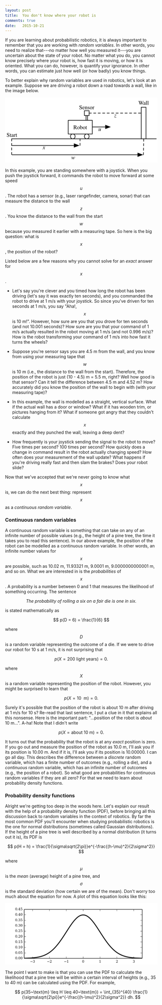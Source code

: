 ```yaml
---
layout: post
title:  You don't know where your robot is
comments: true
date:   2015-10-21
---
```


If you are learning about probabilistic robotics, it is always important to remember that you are working with *random variables*. In other words, you need to realize that---no matter how well you measured it---you are uncertain about the state of your robot. No matter what you do, you cannot know precisely where your robot is, how fast it is moving, or how it is oriented. What you can do, however, is quantify your ignorance. In other words, you can estimate just how well (or how badly) you know things.

To better explain why random variables are used in robotics, let's look at an example. Suppose we are driving a robot down a road towards a wall, like in the image below.

![Driving a robot towards a wall](/images/random_variable_example.png)

In this example, you are standing somewhere with a joystick. When you push the joystick forward, it commands the robot to move forward at some speed $$u$$. The robot has a sensor (e.g., laser rangefinder, camera, sonar) that can measure the distance to the wall $$z$$. You know the distance to the wall from the start $$w$$ because you measured it earlier with a measuring tape. So here is the big question: what is $$x$$, the position of the robot?

Listed below are a few reasons why you cannot solve for an *exact* answer for $$x$$.

* Let's say you're clever and you timed how long the robot has been driving (let's say it was exactly ten seconds), and you commanded the robot to drive at 1 m/s with your joystick. So since you've driven for ten seconds at 1 m/s, you say "Aha!, $$x$$ is 10 m!". However, how sure are you that you drove for ten seconds (and not 10.001 seconds)? How sure are you that your command of 1 m/s actually resulted in the robot moving at 1 m/s (and not 0.996 m/s)? How is the robot transforming your command of 1 m/s into how fast it turns the wheels?

* Suppose you're sensor says you are 4.5 m from the wall, and you know from using your measuring tape that $$w$$ is 10 m (i.e., the distance to the wall from the start). Therefore, the position of the robot is just (10 - 4.5) m = 5.5 m, right? Well how good is that sensor? Can it tell the difference between 4.5 m and 4.52 m? How accurately did you know the position of the wall to begin with (with your measuring tape)?

* In this example, the wall is modelled as a straight, vertical surface. What if the actual wall has a door or window? What if it has wooden trim, or pictures hanging from it? What if someone got angry that they couldn't calculate $$x$$ exactly and they punched the wall, leaving a deep dent? 

* How frequently is your joystick sending the signal to the robot to move? Five times per second? 100 times per second? How quickly does a change in command result in the robot actually changing speed? How often does your measurement of the wall update? What happens if you're driving really fast and then slam the brakes? Does your robot slide?

Now that we've accepted that we're never going to know what $$x$$ is, we can do the next best thing: represent $$x$$ as a *continuous random variable*.

### Continuous random variables

A continuous random variable is something that can take on any of an infinite number of possible values (e.g., the height of a pine tree, the time it takes you to read this sentence). In our above example, the position of the robot can be modelled as a continuous random variable. In other words, an infinite number values for $$x$$ are possible, such as <nobr>10.02 m</nobr>, <nobr>11.93321 m</nobr>, <nobr>9.0001 m</nobr>, <nobr>9.0000000000001 m</nobr>, and so on. What we are interested in is the *probabilities* of $$x$$. A probability is a number between 0 and 1 that measures the likelihood of something occurring. The sentence

<p style="text-align:center"><i>The probability of rolling a six on a fair die is one in six.</i></p>

is stated mathematically as

$$
p(D = 6) = \frac{1}{6}
$$

where $$D$$ is a random variable representing the outcome of a die. If we were to drive our robot for <nobr>10 s</nobr> at <nobr>1 m/s</nobr>, it is not surprising that

$$
p(X = 200~\text{light years}) = 0.
$$

where $$X$$ is a random variable representing the position of the robot. However, you might be surprised to learn that

$$
p(X = 10~\text{ m}) = 0.
$$

Surely it's possible that the position of the robot is about <nobr>10 m</nobr> after driving at <nobr>1 m/s</nobr> for <nobr>10 s</nobr>? Re-read that last sentence, I put a clue in it that explains all this nonsense. Here is the important part: "...position of the robot is *about* <nobr>10 m</nobr>...". A-ha! Note that I didn't write

$$
p(X = \text{about}~10~\text{m}) = 0.
$$

It turns out that the probability that the robot is at any *exact* position is zero. If you go out and measure the position of the robot as <nobr>10.0 m</nobr>, I'll ask you if its position is 10.00 m. And if it is, I'll ask you if its position is 10.00000. I can go all day. This describes the difference between a *discrete* random variable, which has a finite number of outcomes (e.g., rolling a die), and a *continuous* random variable, which has an infinite number of outcomes (e.g., the position of a robot). So what good are probabilities for continuous random variables if they are all zero? For that we need to learn about probability density functions.

### Probability density functions

Alright we're getting too deep in the woods here. Let's explain our result with the help of a probability density function (PDF), before bringing all this discussion back to random variables in the context of robotics. By far the most common PDF you'll encounter when studying probabilistic robotics is the one for normal distributions (sometimes called Gaussian distributions). If the height of a pine tree is well described by a normal distribution (it turns out it is), its PDF is

$$
p(H = h) = \frac{1}{\sigma\sqrt{2\pi}}e^{-\frac{(h-\mu)^2}{2\sigma^2}}
$$

where $$\mu$$ is the *mean* (average) height of a pine tree, and $$\sigma$$ is the standard deviation (how certain we are of the mean). Don't worry too much about the equation for now. A plot of this equation looks like this:

![The probability density function of a normal distribution.](/images/normal_pdf.png)

The point I want to make is that you can use the PDF to calculate the likelihood that a pine tree will be within a certain interval of heights (e.g., 35 to 40 m) can be calculated using the PDF. For example,

$$
p(35~\text{m} \leq H \leq 40~\text{m}) = \int_{35}^{40} \frac{1}{\sigma\sqrt{2\pi}}e^{-\frac{(h-\mu)^2}{2\sigma^2}} dh.
$$
